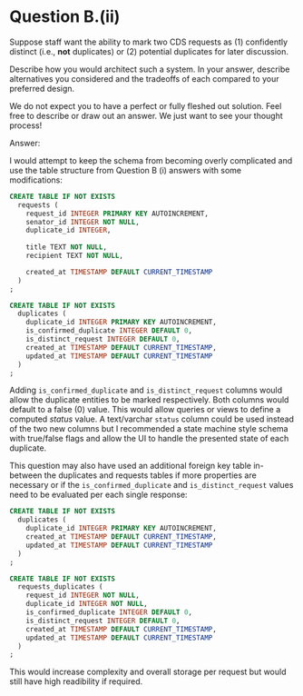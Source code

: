 # Question B.(ii)

Suppose staff want the ability to mark two CDS requests as (1) confidently distinct (i.e., **not** duplicates) or (2) potential duplicates for later discussion.

Describe how you would architect such a system. In your answer, describe alternatives you considered and the tradeoffs of each compared to your preferred design.

We do not expect you to have a perfect or fully fleshed out solution. Feel free to describe or draw out an answer. We just want to see your thought process!

Answer:

I would attempt to keep the schema from becoming overly complicated and use the table structure from Question B (i) answers with some modifications:

```sql
CREATE TABLE IF NOT EXISTS
  requests (
    request_id INTEGER PRIMARY KEY AUTOINCREMENT,
    senator_id INTEGER NOT NULL,
    duplicate_id INTEGER,
    
    title TEXT NOT NULL,
    recipient TEXT NOT NULL,

    created_at TIMESTAMP DEFAULT CURRENT_TIMESTAMP
  )
;
```

```sql
CREATE TABLE IF NOT EXISTS
  duplicates (
    duplicate_id INTEGER PRIMARY KEY AUTOINCREMENT,
    is_confirmed_duplicate INTEGER DEFAULT 0,
    is_distinct_request INTEGER DEFAULT 0,
    created_at TIMESTAMP DEFAULT CURRENT_TIMESTAMP,
    updated_at TIMESTAMP DEFAULT CURRENT_TIMESTAMP
  )
;
```

Adding `is_confirmed_duplicate` and `is_distinct_request` columns would allow the duplicate entities to be marked respectively. Both columns would default to a false (0) value. This would allow queries or views to define a computed _status_ value. A text/varchar `status` column could be used instead of the two new columns but I recommended a state machine style schema with true/false flags and allow the UI to handle the presented state of each duplicate.

This question may also have used an additional foreign key table in-between the duplicates and requests tables if more properties are necessary or if the `is_confirmed_duplicate` and `is_distinct_request` values need to be evaluated per each single response:

```sql
CREATE TABLE IF NOT EXISTS
  duplicates (
    duplicate_id INTEGER PRIMARY KEY AUTOINCREMENT,
    created_at TIMESTAMP DEFAULT CURRENT_TIMESTAMP,
    updated_at TIMESTAMP DEFAULT CURRENT_TIMESTAMP
  )
;
```

```sql
CREATE TABLE IF NOT EXISTS
  requests_duplicates (
    request_id INTEGER NOT NULL,
    duplicate_id INTEGER NOT NULL,
    is_confirmed_duplicate INTEGER DEFAULT 0,
    is_distinct_request INTEGER DEFAULT 0,
    created_at TIMESTAMP DEFAULT CURRENT_TIMESTAMP,
    updated_at TIMESTAMP DEFAULT CURRENT_TIMESTAMP
  )
;
```

This would increase complexity and overall storage per request but would still have high readibility if required.
